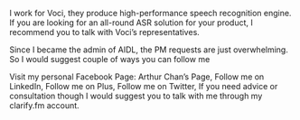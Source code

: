 I work for Voci, they produce high-performance speech recognition engine.   If you are looking for an all-round ASR solution for your product, I recommend you to talk with Voci’s representatives.

Since I became the admin of AIDL, the PM requests are just overwhelming.   So I would suggest couple of ways you can follow me

Visit my personal Facebook Page: Arthur Chan’s Page,
Follow me on LinkedIn,
Follow me on Plus,
Follow me on Twitter,
If you need advice or consultation though I would suggest you to talk with me through my clarify.fm account.
